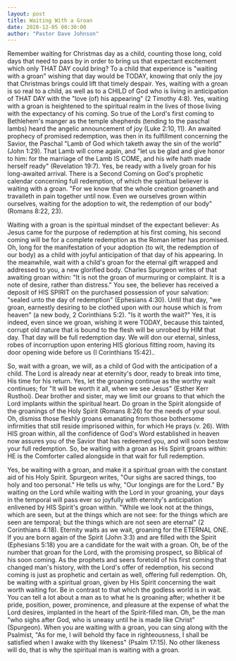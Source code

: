 ```yaml
---
layout: post
title: Waiting With a Groan
date: 2020-12-05 00:30:00
author: "Pastor Dave Johnson"
---
```


Remember waiting for Christmas day as a child, counting those long, cold days that need to pass by in order to bring us that expectant excitement which only THAT DAY could bring? To a child that experience is "waiting with a groan" wishing that day would be TODAY, knowing that only the joy that Christmas brings could lift that timely despair. Yes, waiting with a groan is so real to a child, as well as to a CHILD of God who is living in anticipation of THAT DAY with the "love (of) his appearing" (2 Timothy 4:8). Yes, waiting with a groan is heightened to the spiritual realm in the lives of those living with the expectancy of his coming. So true of the Lord's first coming to Bethlehem's manger as the temple shepherds (tending to the paschal lambs) heard the angelic announcement of joy (Luke 2:10, 11). An awaited prophecy of promised redemption, was then in its fulfillment concerning the Savior, the Paschal "Lamb of God which taketh away the sin of the world" (John 1:29). That Lamb will come again, and "let us be glad and give honor to him: for the marriage of the Lamb IS COME, and his wife hath made herself ready" (Revelation 19:7). Yes, be ready with a lively groan for his long-awaited arrival. There is a Second Coming on God's prophetic calendar concerning full redemption, of which the spiritual believer is waiting with a groan. "For we know that the whole creation groaneth and travaileth in pain together until now. Even we ourselves grown within ourselves, waiting for the adoption to wit, the redemption of our body" (Romans 8:22, 23).

Waiting with a groan is the spiritual mindset of the expectant believer: As Jesus came for the purpose of redemption at his first coming, his second coming will be for a complete redemption as the Roman letter has promised. Oh, long for the manifestation of your adoption (to wit, the redemption of our body) as a child with joyful anticipation of that day of his appearing. In the meanwhile, wait with a child's groan for the eternal gift wrapped and addressed to you, a new glorified body. Charles Spurgeon writes of that awaiting groan within: "It is not the groan of murmuring or complaint. It is a note of desire, rather than distress." You see, the believer has received a deposit of HIS SPIRIT on the purchased possession of your salvation: "sealed unto the day of redemption" (Ephesians 4:30). Until that day, "we groan, earnestly desiring to be clothed upon with our house which is from heaven" (a new body, 2 Corinthians 5:2). "Is it worth the wait?" Yes, it is indeed, even since we groan, wishing it were TODAY, because this tainted, corrupt old nature that is bound to the flesh will be unrobed by HIM that day. That day will be full redemption day. We will don our eternal, sinless, robes of incorruption upon entering HIS glorious fitting room, having its door opening wide before us (I Corinthians 15:42)..

So, wait with a groan, we will, as a child of God with the anticipation of a child. The Lord is already near at eternity's door, ready to break into time, His time for his return. Yes, let the groaning continue as the worthy wait continues; for "It will be worth it all, when we see Jesus" (Esther Kerr Rusthoi). Dear brother and sister, may we limit our groans to that which the Lord implants within the spiritual heart. Do groan in the Spirit alongside of the groanings of the Holy Spirit (Romans 8:26) for the needs of your soul. Oh, dismiss those fleshly groans emanating from those bothersome infirmities that still reside imprisoned within, for which He prays (v. 26). With HIS groan within, all the confidence of God's Word established in heaven now assures you of the Savior that has redeemed you, and will soon bestow your full redemption. So, be waiting with a groan as His Spirit groans within: HE is the Comforter called alongside in that wait for full redemption.

Yes, be waiting with a groan, and make it a spiritual groan with the constant aid of his Holy Spirit. Spurgeon writes, "Our sighs are sacred things, too holy and too personal." He tells us why, "Our longings are for the Lord." By waiting on the Lord while waiting with the Lord in your groaning, your days in the temporal will pass ever so joyfully with eternity's anticipation enlivened by HIS Spirit's groan within. "While we look not at the things, which are seen, but at the things which are not see: for the things which are seen are temporal; but the things which are not seen are eternal" (2 Corinthians 4:18). Eternity waits as we wait, groaning for the ETERNAL ONE. If you are born again of the Spirit (John 3:3) and are filled with the Spirit (Ephesians 5:18) you are a candidate for the wait with a groan. Oh, be of the number that groan for the Lord, with the promising prospect, so Biblical of his soon coming. As the prophets and seers foretold of his first coming that changed man's history, with the Lord's offer of redemption, his second coming is just as prophetic and certain as well, offering full redemption. Oh, be waiting with a spiritual groan, given by His Spirit concerning the wait worth waiting for. Be in contrast to that which the godless world is in wait. You can tell a lot about a man as to what he is groaning after; whether it be pride, position, power, prominence, and pleasure at the expense of what the Lord desires, implanted in the heart of the Spirit-filled man. Oh, be the man "who sighs after God, who is uneasy until he is made like Christ" (Spurgeon). When you are waiting with a groan, you can sing along with the Psalmist, "As for me, I will behold thy face in righteousness, I shall be satisfied when I awake with thy likeness" (Psalm 17:15). No other likeness will do, that is why the spiritual man is waiting with a groan.

